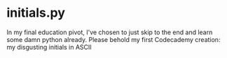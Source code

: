 # initials.py
In my final education pivot, I've chosen to just skip to the end and learn some damn python already. Please behold my first Codecademy creation: my disgusting initials in ASCII
